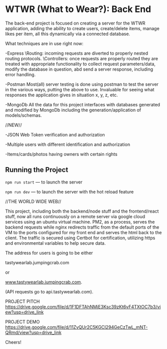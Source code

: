 # WTWR (What to Wear?): Back End

The back-end project is focused on creating a server for the WTWR application, adding the ability to create users, create/delete items, manage likes per item, all this dynamically via a connected database.

What techniques are in use right now:

-Express
\Routing: incoming requests are diverted to properly nested routing protocols.
\Controllers: once requests are properly routed they are treated with appropriate functionality to collect request parameters/data, modify the database in question, abd send a server response, including error handling.

-Postman
Most(all) server testing is done using postman to test the server in the various ways, putting the above to use. Invaluable for seeing what responses the application gives in situation x, y, z, etc.

-MongoDb
All the data for this project interfaces with databases generated and modified by MongoDb including the generation/application of models/schemas.

//NEW//

-JSON Web Token verification and authorization

-Multiple users with different identification and authorization

-Items/cards/photos having owners with certain rights

## Running the Project

`npm run start` — to launch the server

`npm run dev` — to launch the server with the hot reload feature

//THE WORLD WIDE WEB//

This project, including both the backend/node stuff and the frontend/react stuff, now all runs continuously on a remote server via google cloud services using an ubuntu virtual machine. PM2, as a process, serves the backend requests while nginx redirects traffic from the default ports of the VM to the ports configured for my front end and serves the html back to the client. The traffic is secured using Certbot for certification, utilizing https and environmental variables to help secure data.

The address for users is going to be either

tastywearlab.jumpingcrab.com

or

www.tastywearlab.jumpingcrab.com.

(API requests go to api.tastywearlab.com).

PROJECT PITCH
https://drive.google.com/file/d/1F1DFTAhNMjE3Ksc39zKt6vF4TXtOC7b3/view?usp=drive_link

PROJECT DEMO
https://drive.google.com/file/d/11ZvQUr2C5KGCI294GeCzTwL_mNT-QRmd/view?usp=drive_link

Cheers!
